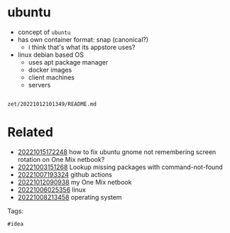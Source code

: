 # ubuntu

- concept of `ubuntu`
- has own container format: snap (canonical?)
  - i think that's what its appstore uses?
- linux debian based OS
  - uses apt package manager
  - docker images
  - client machines
  - servers

```
```

` zet/20221012101349/README.md `

# Related

- [20221015172248](/zet/20221015172248/README.md) how to fix ubuntu gnome not remembering screen rotation on One Mix netbook?
- [20221003151268](/zet/20221003151268/README.md) Lookup missing packages with command-not-found
- [20221007193324](/zet/20221007193324/README.md) github actions
- [20221012090938](/zet/20221012090938/README.md) my One Mix netbook
- [20221006025356](/zet/20221006025356/README.md) linux
- [20221008213458](/zet/20221008213458/README.md) operating system

Tags:

    #idea
